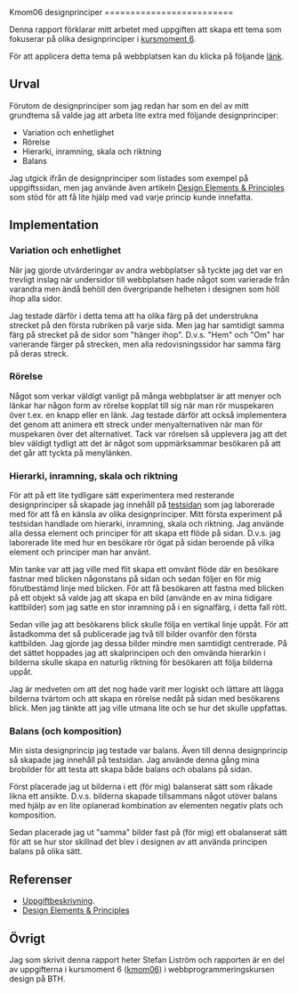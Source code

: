 ---
---
<DIV class="report">
Kmom06 designprinciper
=========================
</DIV>

Denna rapport förklarar mitt arbetet med uppgiften att skapa ett tema som fokuserar på olika designprinciper i [kursmoment 6](https://dbwebb.se/uppgift/anax-flat-tema-enligt-designprinciper).

För att applicera detta tema på webbplatsen kan du klicka på följande [länk](http://www.student.bth.se/~stli19/dbwebb-kurser/design/me/redovisa/htdocs/rapport/designelement?style=kmom06-designprinciper).

Urval
-----------------------
Förutom de designprinciper som jag redan har som en del av mitt grundtema så valde jag att arbeta lite extra med följande designprinciper:

- Variation och enhetlighet
- Rörelse
- Hierarki, inramning, skala och riktning
- Balans

Jag utgick ifrån de designprinciper som listades som exempel på uppgiftssidan, men jag använde även artikeln [Design Elements & Principles](https://www.canva.com/learn/design-elements-principles/) som stöd för att få lite hjälp med vad varje princip kunde innefatta.

Implementation
-----------------------

### Variation och enhetlighet
När jag gjorde utvärderingar av andra webbplatser så tyckte jag det var en trevligt inslag när undersidor till webbplatsen hade något som varierade från varandra men ändå behöll den övergripande helheten i designen som höll ihop alla sidor.

Jag testade därför i detta tema att ha olika färg på det understrukna strecket på den första rubriken på varje sida. Men jag har samtidigt samma färg på strecket på de sidor som "hänger ihop". D.v.s. "Hem" och "Om" har varierande färger på strecken, men alla redovisningssidor har samma färg på deras streck.

### Rörelse
Något som verkar väldigt vanligt på många webbplatser är att menyer och länkar har någon form av rörelse kopplat till sig när man rör muspekaren över t.ex. en knapp eller en länk. Jag testade därför att också implementera det genom att animera ett streck under menyalternativen när man för muspekaren över det alternativet. Tack var rörelsen så upplevera jag att det blev väldigt tydligt att det är något som uppmärksammar besökaren på att det går att tyckta på menylänken.

### Hierarki, inramning, skala och riktning
För att på ett lite tydligare sätt experimentera med resterande designprinciper så skapade jag innehåll på [testsidan](../htdocs/test) som jag laborerade med för att få en känsla av olika designprinciper.
Mitt första experiment på testsidan handlade om hierarki, inramning, skala och riktning. Jag använde alla dessa element och principer för att skapa ett flöde på sidan. D.v.s. jag laborerade lite med hur en besökare rör ögat på sidan beroende på vilka element och principer man har använt.

Min tanke var att jag ville med flit skapa ett omvänt flöde där en besökare fastnar med blicken någonstans på sidan och sedan följer en för mig förutbestämd linje med blicken. För att få besökaren att fastna med blicken på ett objekt så valde jag att skapa en bild (använde en av mina tidigare kattbilder) som jag satte en stor inramning på i en signalfärg, i detta fall rött.

Sedan ville jag att besökarens blick skulle följa en vertikal linje uppåt. För att åstadkomma det så publicerade jag två till bilder ovanför den första kattbilden. Jag gjorde jag dessa bilder mindre men samtidigt centrerade. På det sättet hoppades jag att skalprincipen och den omvända hierarkin i bilderna skulle skapa en naturlig riktning för besökaren att följa bilderna uppåt.

Jag är medveten om att det nog hade varit mer logiskt och lättare att lägga bilderna tvärtom och att skapa en rörelse nedåt på sidan med besökarens blick. Men jag tänkte att jag ville utmana lite och se hur det skulle uppfattas.

### Balans (och komposition)
Min sista designprincip jag testade var balans. Även till denna designprincip så skapade jag innehåll på testsidan. Jag använde denna gång mina brobilder för att testa att skapa både balans och obalans på sidan.

Först placerade jag ut bilderna i ett (för mig) balanserat sätt som råkade likna ett ansikte. D.v.s. bilderna skapade tillsammans något utöver balans med hjälp av en lite oplanerad kombination av elementen negativ plats och komposition.

Sedan placerade jag ut "samma" bilder fast på (för mig) ett obalanserat sätt för att se hur stor skillnad det blev i designen av att använda principen balans på olika sätt.


Referenser
-----------------------
- [Uppgiftbeskrivning](https://dbwebb.se/uppgift/anax-flat-tema-enligt-designprinciper).
- [Design Elements & Principles](https://www.canva.com/learn/design-elements-principles/)

Övrigt
-----------------------
Jag som skrivit denna rapport heter Stefan Liström och rapporten är en del av uppgifterna i kursmoment 6 ([kmom06](https://dbwebb.se/uppgift/anax-flat-tema-enligt-designprinciper)) i webbprogrammeringskursen design på BTH.
